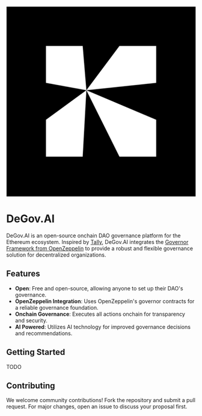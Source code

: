 <div align="center">

![logo](docs/DeGov.svg)

</div>

# DeGov.AI

DeGov.AI is an open-source onchain DAO governance platform for the Ethereum ecosystem. Inspired by [Tally](https://www.tally.xyz/explore), DeGov.AI integrates the [Governor Framework from OpenZeppelin](https://docs.openzeppelin.com/contracts/4.x/governance) to provide a robust and flexible governance solution for decentralized organizations.

## Features

- **Open**: Free and open-source, allowing anyone to set up their DAO's governance.
- **OpenZeppelin Integration**: Uses OpenZeppelin's governor contracts for a reliable governance foundation.
- **Onchain Governance**: Executes all actions onchain for transparency and security.
- **AI Powered**: Utilizes AI technology for improved governance decisions and recommendations.

## Getting Started

TODO

## Contributing

We welcome community contributions! Fork the repository and submit a pull request. For major changes, open an issue to discuss your proposal first.